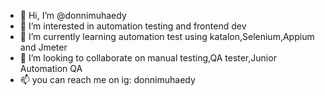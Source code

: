 - 👋 Hi, I’m @donnimuhaedy
- 👀 I’m interested in automation testing and frontend dev
- 🌱 I’m currently learning automation test using katalon,Selenium,Appium and Jmeter
- 💞️ I’m looking to collaborate on manual testing,QA tester,Junior Automation QA
- 📫 you can reach me on ig: donnimuhaedy

<!---
donnimuhaedy/donnimuhaedy is a ✨ special ✨ repository because its `README.md` (this file) appears on your GitHub profile.
You can click the Preview link to take a look at your changes.
--->
